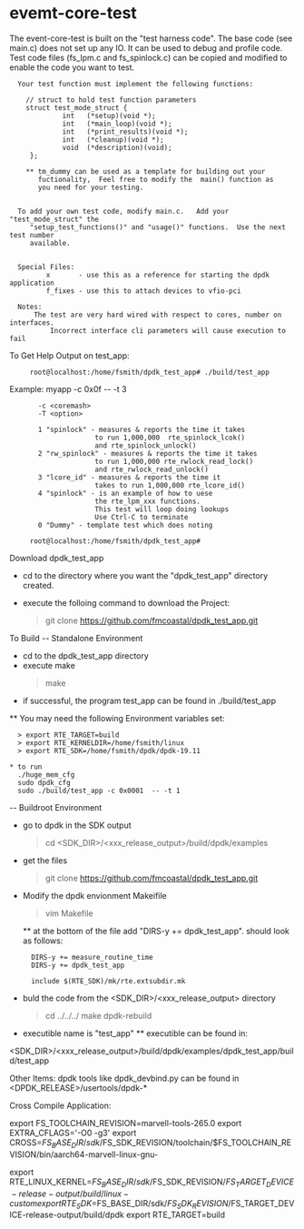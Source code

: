 # evemt-core-test

The event-core-test is built on the "test harness code".  The base code (see main.c) does 
      not set up any IO. It can be used to debug and profile code. Test code 
      files (fs_lpm.c and fs_spinlock.c) can be copied and modified to 
      enable the code you want to test. 

      Your test function must implement the following functions:
          
        // struct to hold test function parameters
        struct test_mode_struct {
                 int   (*setup)(void *);
                 int   (*main_loop)(void *);
                 int   (*print_results)(void *);
                 int   (*cleanup)(void *);
                 void  (*description)(void);
         };

        ** tm_dummy can be used as a template for building out your 
           fuctionality,  Feel free to modify the  main() function as 
           you need for your testing.


      To add your own test code, modify main.c.   Add your "test_mode_struct" the 
         "setup_test_functions()" and "usage()" functions.  Use the next test number 
         available.


      Special Files:
             x       - use this as a reference for starting the dpdk application
             f_fixes - use this to attach devices to vfio-pci
           
      Notes:
          The test are very hard wired with respect to cores, number on interfaces.
              Incorrect interface cli parameters will cause execution to fail



To Get Help Output on test_app:

         root@localhost:/home/fsmith/dpdk_test_app# ./build/test_app


  Example:
     myapp -c 0x0f -- -t 3

           -c <coremash>
           -T <option>

           1 "spinlock" - measures & reports the time it takes
                         to run 1,000,000  rte_spinlock_lcok()
                         and rte_spinlock_unlock()
           2 "rw_spinlock" - measures & reports the time it takes
                         to run 1,000,000 rte_rwlock_read_lock()
                         and rte_rwlock_read_unlock()
           3 "lcore_id" - measures & reports the time it
                         takes to run 1,000,000 rte_lcore_id()
           4 "spinlock" - is an example of how to uese
                         the rte_lpm_xxx functions.
                         This test will loop doing lookups
                         Use Ctrl-C to terminate
           0 "Dummy" - template test which does noting

         root@localhost:/home/fsmith/dpdk_test_app#



Download dpdk_test_app

   * cd to the directory where you want the "dpdk_test_app" directory created.
   * execute the folloing command to download the Project:

      > git clone https://github.com/fmcoastal/dpdk_test_app.git

To Build 
  -- Standalone Environment 
  
   * cd to the dpdk_test_app directory 
   * execute make 
      > make
   * if successful,  the program test_app can be found in 
      ./build/test_app

   ** You may need the following Environment variables set:

      > export RTE_TARGET=build
      > export RTE_KERNELDIR=/home/fsmith/linux
      > export RTE_SDK=/home/fsmith/dpdk/dpdk-19.11

    * to run
      ./huge_mem_cfg
      sudo dpdk_cfg
      sudo ./build/test_app -c 0x0001  -- -t 1

  -- Buildroot Environment 

   * go to dpdk in the SDK output
       > cd <SDK_DIR>/<xxx_release_output>/build/dpdk/examples

   * get the files 
       > git clone https://github.com/fmcoastal/dpdk_test_app.git

   * Modify the dpdk envionment Makeifile
       > vim Makefile
 
      ** at the bottom of the file add "DIRS-y += dpdk_test_app".
         should look as follows:

           DIRS-y += measure_routine_time
           DIRS-y += dpdk_test_app

           include $(RTE_SDK)/mk/rte.extsubdir.mk


   * buld the code from the <SDK_DIR>/<xxx_release_output> directory
      
      > cd ../../../
      > make dpdk-rebuild
   
   * executible name is "test_app"
     ** executible can  be found in:
 
<SDK_DIR>/<xxx_release_output>/build/dpdk/examples/dpdk_test_app/build/test_app

Other Items:
    dpdk tools like dpdk_devbind.py can be found in <DPDK_RELEASE>/usertools/dpdk-*


Cross Compile Application:

export FS_TOOLCHAIN_REVISION=marvell-tools-265.0
export EXTRA_CFLAGS='-O0 -g3'
export CROSS=$FS_BASE_DIR/sdk/$FS_SDK_REVISION/toolchain/$FS_TOOLCHAIN_REVISION/bin/aarch64-marvell-linux-gnu-

export RTE_LINUX_KERNEL=$FS_BASE_DIR/sdk/$FS_SDK_REVISION/$FS_TARGET_DEVICE-release-output/build/linux-custom
export RTE_SDK=$FS_BASE_DIR/sdk/$FS_SDK_REVISION/$FS_TARGET_DEVICE-release-output/build/dpdk
export RTE_TARGET=build


